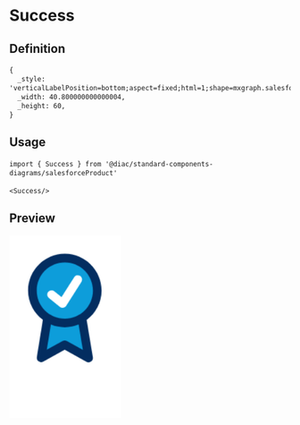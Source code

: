 # Success

## Definition

```
{
  _style: 'verticalLabelPosition=bottom;aspect=fixed;html=1;shape=mxgraph.salesforce.success;',
  _width: 40.800000000000004,
  _height: 60,
}
```

## Usage

```
import { Success } from '@diac/standard-components-diagrams/salesforceProduct'

<Success/>
```

## Preview

<img src="./success.png" width="200"/>
